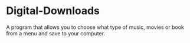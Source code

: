 # Digital-Downloads
A program that allows you to choose what type of music, movies or book from a menu and save to your computer.

